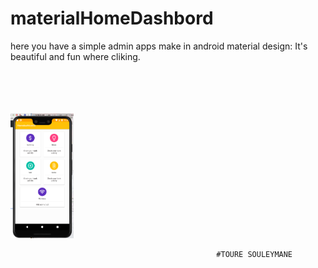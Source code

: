 # materialHomeDashbord
here you have a simple admin apps make in android material design: 
It's beautiful and fun where cliking.

<br>
<br>
<br>
<br>
<img src="apps_img.png" style="height:200px"/>



                                                  #TOURE SOULEYMANE 
